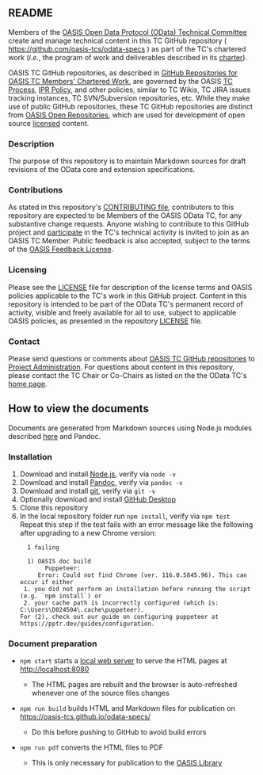 <h2>README</h2>

<p>Members of the <a href="https://www.oasis-open.org/committees/odata/">OASIS Open Data Protocol (OData) Technical Committee</a> create and manage technical content in this TC GitHub repository ( <a href="https://github.com/oasis-tcs/odata-specs">https://github.com/oasis-tcs/odata-specs</a> ) as part of the TC's chartered work (<i>i.e.</i>, the program of work and deliverables described in its <a href="https://www.oasis-open.org/committees/odata/charter.php">charter</a>).</p>

<p>OASIS TC GitHub repositories, as described in <a href="https://www.oasis-open.org/resources/tcadmin/github-repositories-for-oasis-tc-members-chartered-work">GitHub Repositories for OASIS TC Members' Chartered Work</a>, are governed by the OASIS <a href="https://www.oasis-open.org/policies-guidelines/tc-process">TC Process</a>, <a href="https://www.oasis-open.org/policies-guidelines/ipr">IPR Policy</a>, and other policies, similar to TC Wikis, TC JIRA issues tracking instances, TC SVN/Subversion repositories, etc.  While they make use of public GitHub repositories, these TC GitHub repositories are distinct from <a href="https://www.oasis-open.org/resources/open-repositories">OASIS Open Repositories</a>, which are used for development of open source <a href="https://www.oasis-open.org/resources/open-repositories/licenses">licensed</a> content.</p>

<h3>Description</h3>

<p>The purpose of this repository is to maintain Markdown sources for draft revisions of the OData core and extension specifications.</p>

<h3>Contributions</h3>
<p>As stated in this repository's <a href="https://github.com/oasis-tcs/odata-specs/blob/main/CONTRIBUTING.md">CONTRIBUTING file</a>, contributors to this repository are expected to be Members of the OASIS OData TC, for any substantive change requests.  Anyone wishing to contribute to this GitHub project and <a href="https://www.oasis-open.org/join/participation-instructions">participate</a> in the TC's technical activity is invited to join as an OASIS TC Member. Public feedback is also accepted, subject to the terms of the <a href="https://www.oasis-open.org/policies-guidelines/ipr#appendixa">OASIS Feedback License</a>.</p>

<h3>Licensing</h3>
<p>Please see the <a href="https://github.com/oasis-tcs/odata-specs/blob/main/LICENSE.md">LICENSE</a> file for description of the license terms and OASIS policies applicable to the TC's work in this GitHub project. Content in this repository is intended to be part of the OData TC's permanent record of activity, visible and freely available for all to use, subject to applicable OASIS policies, as presented in the repository <a href="https://github.com/oasis-tcs/odata-specs/blob/main/LICENSE.md">LICENSE</a> file.</p>

<h3>Contact</h3>
<p>Please send questions or comments about <a href="https://www.oasis-open.org/resources/tcadmin/github-repositories-for-oasis-tc-members-chartered-work">OASIS TC GitHub repositories</a> to <a href="mailto:tc-administration@oasis-open.org">Project Administration</a>.  For questions about content in this repository, please contact the TC Chair or Co-Chairs as listed on the the OData TC's <a href="https://www.oasis-open.org/committees/odata/">home page</a>.</p>

## How to view the documents

Documents are generated from Markdown sources using Node.js modules described [here](lib) and Pandoc.

### Installation

1. Download and install [Node.js](https://nodejs.org/), verify via `node -v`
2. Download and install [Pandoc](https://pandoc.org/), verify via `pandoc -v`
3. Download and install [git](https://git-scm.com/), verify via `git -v`
4. Optionally download and install [GitHub Desktop](https://desktop.github.com/)
5. Clone this repository
6. In the local repository folder run `npm install`, verify via `npm test`  
   Repeat this step if the test fails with an error message like the following after upgrading to a new Chrome version:
   ```
     1 failing
   
     1) OASIS doc build
          Puppeteer:
        Error: Could not find Chrome (ver. 116.0.5845.96). This can occur if either
    1. you did not perform an installation before running the script (e.g. `npm install`) or
    2. your cache path is incorrectly configured (which is: C:\Users\D024504\.cache\puppeteer).
   For (2), check out our guide on configuring puppeteer at https://pptr.dev/guides/configuration.
   ```

### Document preparation

- `npm start` starts a [local web server](lib/server.js) to serve the HTML pages at <http://localhost:8080>

  - The HTML pages are rebuilt and the browser is auto-refreshed whenever one of the source files changes

- `npm run build` builds HTML and Markdown files for publication on <https://oasis-tcs.github.io/odata-specs/>

  - Do this before pushing to GitHub to avoid build errors

- `npm run pdf` converts the HTML files to PDF
  - This is only necessary for publication to the [OASIS Library](https://www.oasis-open.org/standards/)
